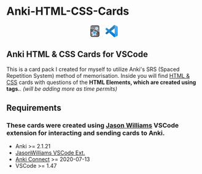 # Anki-HTML-CSS-Cards

<p align="center">
  <img src="./assets/img/240px-Anki-icon.svg.png" width=32 height=32>&nbsp;&nbsp;&nbsp;<img src="./assets/img/128px-Visual_Studio_Code_1.35_icon.svg.png" width=32 height=32>
</p>

## Anki HTML & CSS Cards for VSCode

This is a card pack I created for myself to utilize Anki's SRS (Spaced Repetition System) method of memorisation. Inside you will find 
[HTML & CSS](https://github.com/rayanthoney/Anki-HTML-CSS-Cards/blob/main/HTML%20&%20CSS.md) cards with questions of the **HTML  Elements, which are created using tags.**. _\(will be adding more as time permits\)_

## Requirements

### These cards were created using [Jason Williams](https://github.com/jasonwilliams/anki) VSCode extension for interacting and sending cards to Anki.

- Anki >= 2.1.21
- [JasonWilliams VSCode Ext.](https://github.com/jasonwilliams/anki)
- [Anki Connect](https://ankiweb.net/shared/info/2055492159) >= 2020-07-13
- VSCode >= 1.47





